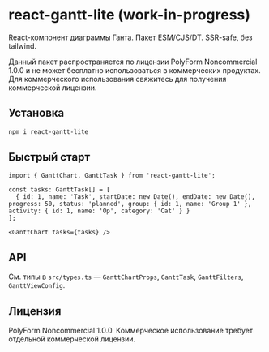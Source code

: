 # react-gantt-lite (work-in-progress)

React-компонент диаграммы Ганта. Пакет ESM/CJS/DT. SSR-safe, без tailwind.

Данный пакет распространяется по лицензии PolyForm Noncommercial 1.0.0 и не может бесплатно использоваться в коммерческих продуктах. Для коммерческого использования свяжитесь для получения коммерческой лицензии.

## Установка

```bash
npm i react-gantt-lite
```

## Быстрый старт

```tsx
import { GanttChart, GanttTask } from 'react-gantt-lite';

const tasks: GanttTask[] = [
  { id: 1, name: 'Task', startDate: new Date(), endDate: new Date(), progress: 50, status: 'planned', group: { id: 1, name: 'Group 1' }, activity: { id: 1, name: 'Op', category: 'Cat' } }
];

<GanttChart tasks={tasks} />
```

## API

См. типы в `src/types.ts` — `GanttChartProps`, `GanttTask`, `GanttFilters`, `GanttViewConfig`.

## Лицензия

PolyForm Noncommercial 1.0.0. Коммерческое использование требует отдельной коммерческой лицензии.
